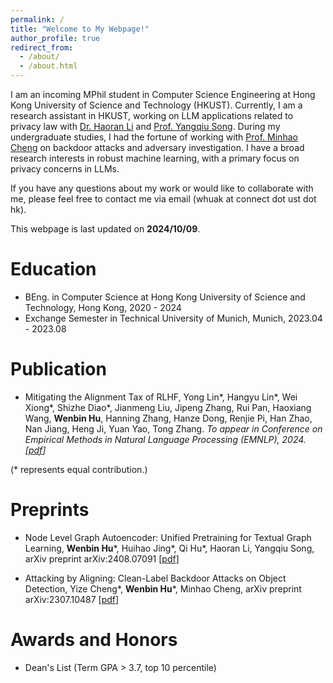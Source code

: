 ```yaml
---
permalink: /
title: "Welcome to My Webpage!"
author_profile: true
redirect_from: 
  - /about/
  - /about.html
--- 
```

I am an incoming MPhil student in Computer Science Engineering at Hong Kong University of Science and Technology (HKUST). Currently, I am a research assistant in HKUST, working on LLM applications related to privacy law with [Dr. Haoran Li](https://hlibt.student.ust.hk/) and [Prof. Yangqiu Song](https://www.cse.ust.hk/~yqsong/). During my undergraduate studies, I had the fortune of working with [Prof. Minhao Cheng](https://cmhcbb.github.io/) on backdoor attacks and adversary investigation. I have a broad research interests in robust machine learning, with a primary focus on privacy concerns in LLMs. 

If you have any questions about my work or would like to collaborate with me, please feel free to contact me via email (whuak at connect dot ust dot hk).

This webpage is last updated on **2024/10/09**.

Education
======
- BEng. in Computer Science at Hong Kong University of Science and Technology, Hong Kong, 2020 - 2024
- Exchange Semester in Technical University of Munich, Munich, 2023.04 - 2023.08

Publication
======
- Mitigating the Alignment Tax of RLHF, Yong Lin\*, Hangyu Lin\*, Wei Xiong\*, Shizhe Diao\*, Jianmeng Liu,
Jipeng Zhang, Rui Pan, Haoxiang Wang, **Wenbin Hu**, Hanning Zhang, Hanze Dong, Renjie Pi, Han Zhao,
Nan Jiang, Heng Ji, Yuan Yao, Tong Zhang. *To appear in Conference on Empirical Methods in Natural Language Processing (EMNLP), 2024. [[pdf](https://arxiv.org/abs/2309.06256)]*



(* represents equal contribution.)  

Preprints
======
- Node Level Graph Autoencoder: Unified Pretraining for Textual Graph Learning, **Wenbin Hu**\*, Huihao Jing\*, Qi Hu\*, Haoran Li, Yangqiu Song, arXiv preprint arXiv:2408.07091 [[pdf](https://arxiv.org/abs/2408.07091)]  

- Attacking by Aligning: Clean-Label Backdoor Attacks on Object Detection, Yize Cheng\*, **Wenbin Hu**\*,
Minhao Cheng, arXiv preprint arXiv:2307.10487 [[pdf](https://arxiv.org/abs/2307.10487)]  

Awards and Honors
======
- Dean's List (Term GPA > 3.7, top 10 percentile)